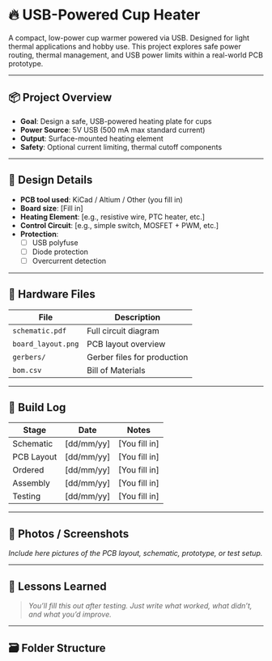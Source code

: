 # 🔥 USB-Powered Cup Heater

A compact, low-power cup warmer powered via USB. Designed for light thermal applications and hobby use. This project explores safe power routing, thermal management, and USB power limits within a real-world PCB prototype.

---

## 📦 Project Overview

- **Goal**: Design a safe, USB-powered heating plate for cups
- **Power Source**: 5V USB (500 mA max standard current)
- **Output**: Surface-mounted heating element
- **Safety**: Optional current limiting, thermal cutoff components

---

## 📐 Design Details

- **PCB tool used**: KiCad / Altium / Other (you fill in)
- **Board size**: [Fill in]
- **Heating Element**: [e.g., resistive wire, PTC heater, etc.]
- **Control Circuit**: [e.g., simple switch, MOSFET + PWM, etc.]
- **Protection**:
  - [ ] USB polyfuse
  - [ ] Diode protection
  - [ ] Overcurrent detection

---

## 🔧 Hardware Files

| File                  | Description                 |
|-----------------------|-----------------------------|
| `schematic.pdf`       | Full circuit diagram        |
| `board_layout.png`    | PCB layout overview         |
| `gerbers/`            | Gerber files for production |
| `bom.csv`             | Bill of Materials           |

---

## 🧪 Build Log

| Stage       | Date       | Notes                        |
|-------------|------------|------------------------------|
| Schematic   | [dd/mm/yy] | [You fill in]                |
| PCB Layout  | [dd/mm/yy] | [You fill in]                |
| Ordered     | [dd/mm/yy] | [You fill in]                |
| Assembly    | [dd/mm/yy] | [You fill in]                |
| Testing     | [dd/mm/yy] | [You fill in]                |

---

## 📸 Photos / Screenshots

_Include here pictures of the PCB layout, schematic, prototype, or test setup._

---

## 🧠 Lessons Learned

> _You’ll fill this out after testing. Just write what worked, what didn’t, and what you’d improve._

---

## 🗃️ Folder Structure

